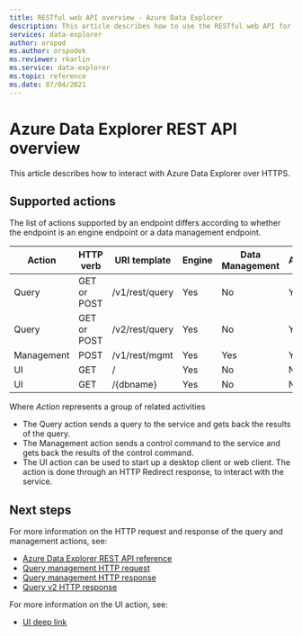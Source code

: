 ```yaml
---
title: RESTful web API overview - Azure Data Explorer
description: This article describes how to use the RESTful web API for Azure Data Explorer.
services: data-explorer
author: orspod
ms.author: orspodek
ms.reviewer: rkarlin
ms.service: data-explorer
ms.topic: reference
ms.date: 07/04/2021
---
```

# Azure Data Explorer REST API overview

This article describes how to interact with Azure Data Explorer over HTTPS.

## Supported actions

The list of actions supported by an endpoint differs according to whether the
endpoint is an engine endpoint or a data management endpoint.

|Action         |HTTP verb   |URI template           |Engine|Data Management|Authentication |
|---------------|------------|-----------------------|------|---------------|---------------|
|Query          |GET or POST |/v1/rest/query         |Yes   |No             |Yes            |
|Query          |GET or POST |/v2/rest/query         |Yes   |No             |Yes            |
|Management     |POST        |/v1/rest/mgmt          |Yes   |Yes            |Yes            |
|UI             |GET         |/                      |Yes   |No             |No             |
|UI             |GET         |/{dbname}              |Yes   |No             |No             |

Where *Action* represents a group of related activities

* The Query action sends a query to the service and gets back the results of the query.
* The Management action sends a control command to the service and gets back
  the results of the control command.
* The UI action can be used to start up a desktop client or web client. The action is done through an HTTP Redirect response,
to interact with the service.

## Next steps

For more information on the HTTP request and response of the query and management actions, see:

* [Azure Data Explorer REST API reference](/rest/api/azurerekusto/)
* [Query management HTTP request](request.md)
* [Query management HTTP response](response.md)
* [Query v2 HTTP response](response2.md)

For more information on the UI action, see:

* [UI deep link](deeplink.md)
